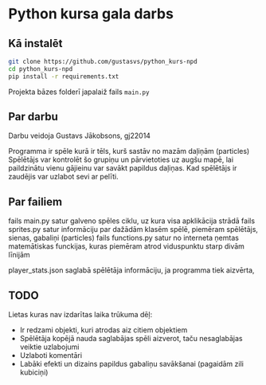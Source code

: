 # Python kursa gala darbs

## Kā instalēt

```bash
git clone https://github.com/gustasvs/python_kurs-npd
cd python_kurs-npd
pip install -r requirements.txt
```
Projekta bāzes folderī japalaiž fails ```main.py```

## Par darbu
Darbu veidoja Gustavs Jākobsons, gj22014

Programma ir spēle kurā ir tēls, kurš sastāv no mazām daļiņām (particles)
Spēlētājs var kontrolēt šo grupiņu un pārvietoties uz augšu mapē, lai paildzinātu vienu gājieinu var savākt 
papildus daļiņas.
Kad spēlētājs ir zaudējis var uzlabot sevi ar pelīti.

## Par failiem

fails main.py satur galveno spēles ciklu, uz kura visa apklikācija strādā 
fails sprites.py satur informāciju par dažādām klasēm spēlē, piemēram spēlētājs, sienas, gabaliņi (particles)
fails functions.py satur no interneta ņemtas matemātiskas funckijas, kuras piemēram atrod viduspunktu starp divām līnijām

player_stats.json saglabā spēlētāja informāciju, ja programma tiek aizvērta,


## TODO
Lietas kuras nav izdarītas laika trūkuma dēļ:
* Ir redzami objekti, kuri atrodas aiz citiem objektiem
* Spēlētāja kopējā nauda saglabājas spēli aizverot, taču nesaglabājas veiktie uzlabojumi
* Uzlaboti komentāri
* Labāki efekti un dizains papildus gabaliņu savākšanai (pagaidām zili kubiciņi)
